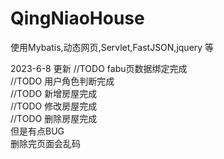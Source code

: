# QingNiaoHouse
使用Mybatis,动态网页,Servlet,FastJSON,jquery 等

2023-6-8 更新
//TODO
fabu页数据绑定完成</br>
//TODO
用户角色判断完成</br>
//TODO
新增房屋完成</br>
//TODO
修改房屋完成</br>
//TODO
删除房屋完成</br>
但是有点BUG</br>
删除完页面会乱码</br>
